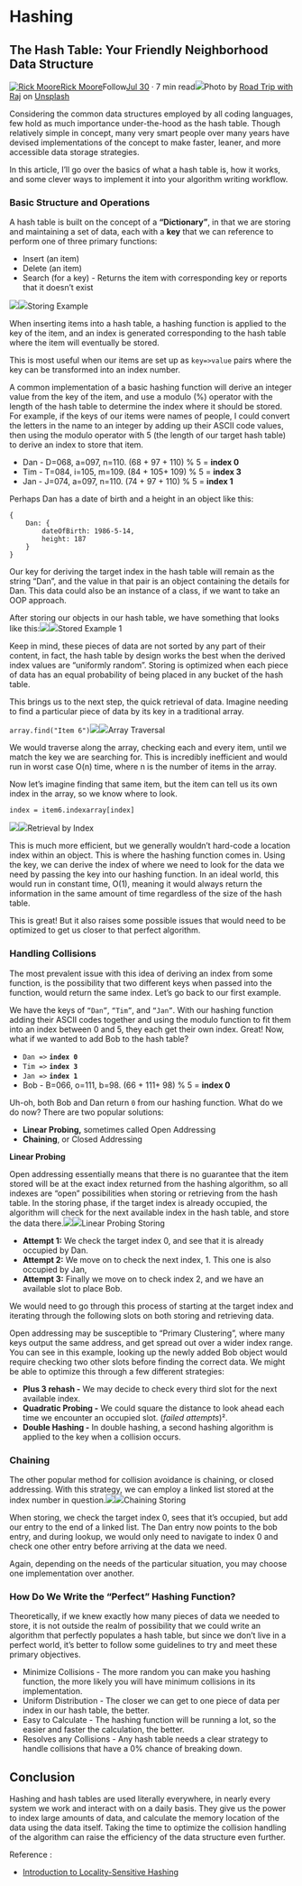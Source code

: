 # Hashing

## The Hash Table: Your Friendly Neighborhood Data Structure <a id="e8cf"></a>

[![Rick Moore](https://miro.medium.com/fit/c/43/43/1*ZCy3bBAG7FDeDGWctfOd2Q.jpeg)](https://dirklo.medium.com/?source=post_page-----68186fbf5a08--------------------------------)[Rick Moore](https://dirklo.medium.com/?source=post_page-----68186fbf5a08--------------------------------)Follow[Jul 30](https://medium.com/nerd-for-tech/the-hash-table-your-friendly-neighborhood-data-structure-68186fbf5a08?source=post_page-----68186fbf5a08--------------------------------) · 7 min read![](https://miro.medium.com/max/630/0*matWZ733bc33_cjz)Photo by [Road Trip with Raj](https://unsplash.com/@roadtripwithraj?utm_source=medium&utm_medium=referral) on [Unsplash](https://unsplash.com/?utm_source=medium&utm_medium=referral)

Considering the common data structures employed by all coding languages, few hold as much importance under-the-hood as the hash table. Though relatively simple in concept, many very smart people over many years have devised implementations of the concept to make faster, leaner, and more accessible data storage strategies.

In this article, I’ll go over the basics of what a hash table is, how it works, and some clever ways to implement it into your algorithm writing workflow.

### Basic Structure and Operations <a id="2824"></a>

A hash table is built on the concept of a **“Dictionary”**, in that we are storing and maintaining a set of data, each with a **key** that we can reference to perform one of three primary functions:

* Insert \(an item\)
* Delete \(an item\)
* Search \(for a key\) - Returns the item with corresponding key or reports that it doesn’t exist

![](https://miro.medium.com/max/27/1*JULnUFpUCHIOy7A1APjRzA.png?q=20)![](https://miro.medium.com/max/630/1*JULnUFpUCHIOy7A1APjRzA.png)Storing Example

When inserting items into a hash table, a hashing function is applied to the key of the item, and an index is generated corresponding to the hash table where the item will eventually be stored.

This is most useful when our items are set up as `key=>value` pairs where the key can be transformed into an index number.

A common implementation of a basic hashing function will derive an integer value from the key of the item, and use a modulo \(%\) operator with the length of the hash table to determine the index where it should be stored. For example, if the keys of our items were names of people, I could convert the letters in the name to an integer by adding up their ASCII code values, then using the modulo operator with 5 \(the length of our target hash table\) to derive an index to store that item.

* Dan - D=068, a=097, n=110. \(68 + 97 + 110\) % 5 = **index 0**
* Tim - T=084, i=105, m=109. \(84 + 105+ 109\) % 5 = **index 3**
* Jan - J=074, a=097, n=110. \(74 + 97 + 110\) % 5 = **index 1**

Perhaps Dan has a date of birth and a height in an object like this:

```text
{
    Dan: {
        dateOfBirth: 1986-5-14, 
        height: 187
    }
}
```

Our key for deriving the target index in the hash table will remain as the string “Dan”, and the value in that pair is an object containing the details for Dan. This data could also be an instance of a class, if we want to take an OOP approach.

After storing our objects in our hash table, we have something that looks like this:![](https://miro.medium.com/max/27/1*kF9gax8owYgBwVbLRqkoJA.png?q=20)![](https://miro.medium.com/max/580/1*kF9gax8owYgBwVbLRqkoJA.png)Stored Example 1

Keep in mind, these pieces of data are not sorted by any part of their content, in fact, the hash table by design works the best when the derived index values are “uniformly random”. Storing is optimized when each piece of data has an equal probability of being placed in any bucket of the hash table.

This brings us to the next step, the quick retrieval of data. Imagine needing to find a particular piece of data by its key in a traditional array.

`array.find("Item 6")`![](https://miro.medium.com/max/27/1*pm_sIvO5ndNcncepht94eA.png?q=20)![](https://miro.medium.com/max/630/1*pm_sIvO5ndNcncepht94eA.png)Array Traversal

We would traverse along the array, checking each and every item, until we match the key we are searching for. This is incredibly inefficient and would run in worst case O\(n\) time, where n is the number of items in the array.

Now let’s imagine finding that same item, but the item can tell us its own index in the array, so we know where to look.

```text
index = item6.indexarray[index]
```

![](https://miro.medium.com/max/27/1*EK34mKntQ0qFHCqtOh2GQQ.png?q=20)![](https://miro.medium.com/max/630/1*EK34mKntQ0qFHCqtOh2GQQ.png)Retrieval by Index

This is much more efficient, but we generally wouldn’t hard-code a location index within an object. This is where the hashing function comes in. Using the key, we can derive the index of where we need to look for the data we need by passing the key into our hashing function. In an ideal world, this would run in constant time, O\(1\), meaning it would always return the information in the same amount of time regardless of the size of the hash table.

This is great! But it also raises some possible issues that would need to be optimized to get us closer to that perfect algorithm.

### Handling Collisions <a id="3355"></a>

The most prevalent issue with this idea of deriving an index from some function, is the possibility that two different keys when passed into the function, would return the same index. Let’s go back to our first example.

We have the keys of `“Dan”`, `“Tim”`, and `“Jan”`. With our hashing function adding their ASCII codes together and using the modulo function to fit them into an index between 0 and 5, they each get their own index. Great! Now, what if we wanted to add Bob to the hash table?

* `Dan =>` **`index 0`**
* `Tim =>` **`index 3`**
* `Jan =>` **`index 1`**
* Bob - B=066, o=111, b=98. \(66 + 111+ 98\) % 5 = **index 0**

Uh-oh, both Bob and Dan return `0` from our hashing function. What do we do now? There are two popular solutions:

* **Linear Probing,** sometimes called Open Addressing
* **Chaining**, or Closed Addressing

**Linear Probing**

Open addressing essentially means that there is no guarantee that the item stored will be at the exact index returned from the hashing algorithm, so all indexes are “open” possibilities when storing or retrieving from the hash table. In the storing phase, if the target index is already occupied, the algorithm will check for the next available index in the hash table, and store the data there.![](https://miro.medium.com/max/27/1*1BPUSpe39TWUGLBmqLg_Aw.png?q=20)![](https://miro.medium.com/max/630/1*1BPUSpe39TWUGLBmqLg_Aw.png)Linear Probing Storing

* **Attempt 1:** We check the target index 0, and see that it is already occupied by Dan.
* **Attempt 2:** We move on to check the next index, 1. This one is also occupied by Jan,
* **Attempt 3:** Finally we move on to check index 2, and we have an available slot to place Bob.

We would need to go through this process of starting at the target index and iterating through the following slots on both storing and retrieving data.

Open addressing may be susceptible to “Primary Clustering”, where many keys output the same address, and get spread out over a wider index range. You can see in this example, looking up the newly added Bob object would require checking two other slots before finding the correct data. We might be able to optimize this through a few different strategies:

* **Plus 3 rehash -** We may decide to check every third slot for the next available index.
* **Quadratic Probing -** We could square the distance to look ahead each time we encounter an occupied slot. \(_failed attempts_\)².
* **Double Hashing -** In double hashing, a second hashing algorithm is applied to the key when a collision occurs.

### Chaining <a id="a968"></a>

The other popular method for collision avoidance is chaining, or closed addressing. With this strategy, we can employ a linked list stored at the index number in question.![](https://miro.medium.com/max/27/1*Pzz48MFS73KVJgYx3yg0JQ.png?q=20)![](https://miro.medium.com/max/549/1*Pzz48MFS73KVJgYx3yg0JQ.png)Chaining Storing

When storing, we check the target index 0, sees that it’s occupied, but add our entry to the end of a linked list. The Dan entry now points to the bob entry, and during lookup, we would only need to navigate to index 0 and check one other entry before arriving at the data we need.

Again, depending on the needs of the particular situation, you may choose one implementation over another.

### How Do We Write the “Perfect” Hashing Function? <a id="523d"></a>

Theoretically, if we knew exactly how many pieces of data we needed to store, it is not outside the realm of possibility that we could write an algorithm that perfectly populates a hash table, but since we don’t live in a perfect world, it’s better to follow some guidelines to try and meet these primary objectives.

* Minimize Collisions - The more random you can make you hashing function, the more likely you will have minimum collisions in its implementation.
* Uniform Distribution - The closer we can get to one piece of data per index in our hash table, the better.
* Easy to Calculate - The hashing function will be running a lot, so the easier and faster the calculation, the better.
* Resolves any Collisions - Any hash table needs a clear strategy to handle collisions that have a 0% chance of breaking down.

## Conclusion <a id="c17c"></a>

Hashing and hash tables are used literally everywhere, in nearly every system we work and interact with on a daily basis. They give us the power to index large amounts of data, and calculate the memory location of the data using the data itself. Taking the time to optimize the collision handling of the algorithm can raise the efficiency of the data structure even further.



Reference :

* [ Introduction to Locality-Sensitive Hashing](http://tylerneylon.com/a/lsh1/)

